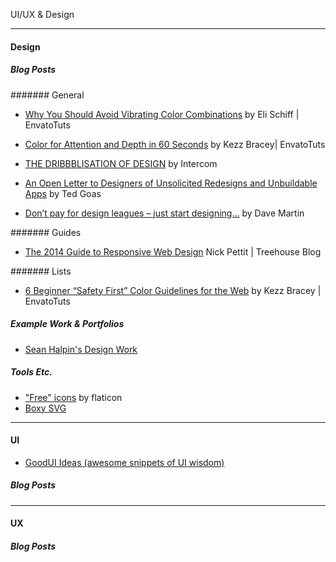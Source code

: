

 UI/UX & Design
 
____

#### Design

##### Blog Posts

####### General

* [Why You Should Avoid Vibrating Color Combinations](http://webdesign.tutsplus.com/articles/why-you-should-avoid-vibrating-color-combinations--cms-25621) by Eli Schiff | EnvatoTuts

* [Color for Attention and Depth in 60 Seconds](http://webdesign.tutsplus.com/tutorials/color-for-attention-and-depth-in-60-seconds--cms-25229) by Kezz Bracey| EnvatoTuts

* [THE DRIBBBLISATION OF DESIGN](https://blog.intercom.io/the-dribbblisation-of-design/) by Intercom
* [An Open Letter to Designers of Unsolicited Redesigns and Unbuildable Apps](https://blog.intercom.io/the-dribbblisation-of-design/) by Ted Goas
* [Don’t pay for design leagues – just start designing…](https://davemartinsblog.wordpress.com/2015/01/19/dont-pay-for-design-schoolscoursesleagues-just-start-designing/) by Dave Martin

####### Guides

* [The 2014 Guide to Responsive Web Design](http://blog.teamtreehouse.com/modern-field-guide-responsive-web-design) Nick Pettit | Treehouse Blog

####### Lists

* [6 Beginner “Safety First” Color Guidelines for the Web](http://webdesign.tutsplus.com/tutorials/6-beginner-safety-first-color-guidelines-for-the-web--cms-21462) by Kezz Bracey | EnvatoTuts



##### Example Work & Portfolios

* [Sean Halpin's Design Work](http://seanhalpin.io/work)

##### Tools Etc.

* ["Free" icons](http://www.flaticon.com/) by flaticon
* [Boxy SVG](https://boxy-svg.com/main.html)

____
#### UI

*  [GoodUI Ideas (awesome snippets of UI wisdom)](http://goodui.org/)

##### Blog Posts
____
#### UX

##### Blog Posts
